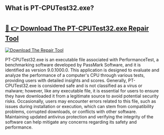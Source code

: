 ## What is PT-CPUTest32.exe? 

# <h2><a href="https://exedetect.com/download.php?PT-CPUTest32.exe">🔗 👉 Download The PT-CPUTest32.exe Repair Tool</a></h2>

[![Download The Repair Tool](https://exedetect.com/download-button.jpg)](https://exedetect.com/download.php?PT-CPUTest32.exe)

PT-CPUTest32.exe is an executable file associated with PerformanceTest, a benchmarking software developed by PassMark Software, and it is identified as version 9.0.1000.0. This application is designed to evaluate and analyze the performance of a computer's CPU through various tests, providing users with detailed insights and scores. Generally, PT-CPUTest32.exe is considered safe and is not classified as a virus or malware; however, like any executable file, it is essential for users to ensure they have downloaded it from a legitimate source to avoid potential security risks. Occasionally, users may encounter errors related to this file, such as issues during installation or execution, which can stem from compatibility problems, corrupted downloads, or conflicts with other software. Maintaining updated antivirus protection and verifying the integrity of the software can help mitigate any concerns regarding its safety and performance.